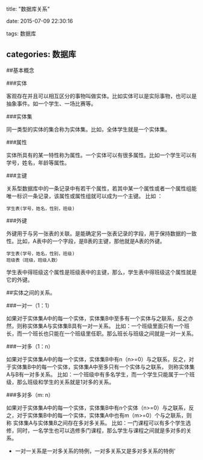 title: "数据库关系"

date: 2015-07-09 22:30:16

tags: 数据库

categories: 数据库
------------------

##基本概念

###实体

客观存在并且可以相互区分的事物叫做实体。比如实体可以是实际事物，也可以是抽象事件。如一个学生、一场比赛等。

###实体集

同一类型的实体的集合称为实体集。比如，全体学生就是一个实体集。

###属性

实体所具有的某一特性称为属性。一个实体可以有很多属性。比如一个学生可以有学号，姓名，年龄等属性。

###主键

关系型数据库中的一条记录中有若干个属性，若其中某一个属性或者一个属性组能唯一标识一条记录，该属性或属性组就可以成为一个主键。 比如 ：

```
学生表(学号，姓名，性别，班级)
```

###外键

外键用于与另一张表的关联。是能确定另一张表记录的字段，用于保持数据的一致性。比如，A表中的一个字段，是B表的主键，那他就是A表的外键。

```
学生表(学号，姓名，性别，班级)
班级表（班级，班级人数）
```

学生表中得班级这个属性是班级表中的主键，那么，学生表中得班级这个属性就是它的外键。

##实体之间的关系。

###一对一（1：1）

如果对于实体集A中的每一个实体，实体集B中至多有一个实体与之联系，反之亦然，则称实体集A与实体集B具有一对一关系。 比如：一个班级里面只有一个班长，而一个班长也只能在一个班级里任职。那么班长与班级之间就是一对一关系。

###一对多（1：n）

如果对于实体集A中的每一个实体，实体集B中有n（n>=0）与之联系，反之，对于实体集B中的每一个实体，实体集A中至多只有一个实体与之联系， 则称实体集A与B有一对多关系。 比如：一个班级中有多名学生，而一个学生只能属于一个班级，那么班级和学生的关系就是1对多的关系。

###多对多（m: n）

如果对于实体集A中的每一个实体，实体集B中有n个实体（n>=0）与之联系，反之，对于实体集B中的每一个实体，实体集A中也有m（m>=0）个与之联系，则称 实体集A与实体集B之间存在多对多关系。 比如：一门课程可以有多个学生选修，同时，一名学生也可以选修多门课程，那么学生与课程之间就是多对多的关系。

-	一对一关系是一对多关系的特例，一对多关系又是多对多关系的特例'
